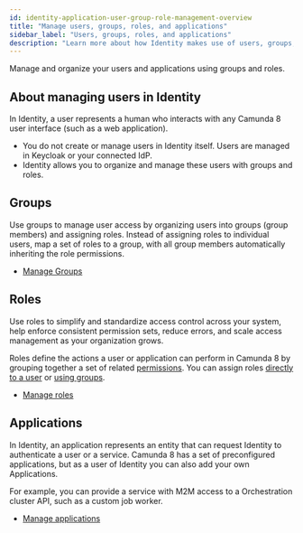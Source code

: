 ```yaml
---
id: identity-application-user-group-role-management-overview
title: "Manage users, groups, roles, and applications"
sidebar_label: "Users, groups, roles, and applications"
description: "Learn more about how Identity makes use of users, groups, and roles"
---
```


Manage and organize your users and applications using groups and roles.

## About managing users in Identity

In Identity, a user represents a human who interacts with any Camunda 8 user interface (such as a web application).

- You do not create or manage users in Identity itself. Users are managed in Keycloak or your connected IdP.
- Identity allows you to organize and manage these users with groups and roles.

## Groups

Use groups to manage user access by organizing users into groups (group members) and assigning roles. Instead of assigning roles to individual users, map a set of roles to a group, with all group members automatically inheriting the role permissions.

- [Manage Groups](./manage-groups.md)

## Roles

Use roles to simplify and standardize access control across your system, help enforce consistent permission sets, reduce errors, and scale access management as your organization grows.

Roles define the actions a user or application can perform in Camunda 8 by grouping together a set of related [permissions](../access-management/manage-permissions.md).
You can assign roles [directly to a user](manage-roles.md#assign-a-role-to-a-user) or [using groups](/self-managed/identity/application-user-group-role-management/manage-groups.md#assign-roles-to-a-group).

- [Manage roles](./manage-roles.md)

## Applications

In Identity, an application represents an entity that can request Identity to authenticate a user or a service. Camunda 8 has a set of preconfigured applications, but as a user of Identity you can also add your own Applications.

For example, you can provide a service with M2M access to a Orchestration cluster API, such as a custom job worker.

- [Manage applications](./applications.md)
